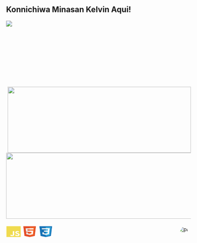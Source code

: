 ## Konnichiwa Minasan Kelvin Aqui!

<div align="center">
  <a href="https://github.com/IKelvinDiasI">
    <img height="180em" align="left" src="https://github-readme-stats.vercel.app/api?username=IKelvinDiasI&&show_icons=true&theme=dark&include_all_commits=true&  count_private=true)](https://github.com/IKelvinDiasI/github-readme-stats)"/>
    <img height="180em" width="500px" align="right" src="https://github-readme-stats.vercel.app/api/top-langs/?username=IKelvinDiasI&layout=compact&langs_count=7&theme=dark"/>
  </a>
  <a href="https://wakatime.com/@IKelvinDias">
     <img height="180em" width="530px" align="down" src="https://github-readme-stats.vercel.app/api/wakatime?username=@IKelvinDias&theme=dark)](https://github.com/IkelvinDiasI/github-readme-stats)"/>
  </a>
</div>
<div style="display: inline_block"><br>
  <img align="center" alt="Js" height="30" width="40" src="https://raw.githubusercontent.com/devicons/devicon/master/icons/javascript/javascript-plain.svg">
  <img align="center" alt="HTML" height="30" width="40" src="https://raw.githubusercontent.com/devicons/devicon/master/icons/html5/html5-original.svg">
  <img align="center" alt="CSS" height="30" width="40" src="https://raw.githubusercontent.com/devicons/devicon/master/icons/css3/css3-original.svg">
  <img align="right" alt="pic" height="150" style="border-radius:50%;" src="https://www.wallpapersun.com/wp-content/uploads/2021/07/giyu-tomioka-wallpapersun-11-715x402.jpg">
</div>


  
